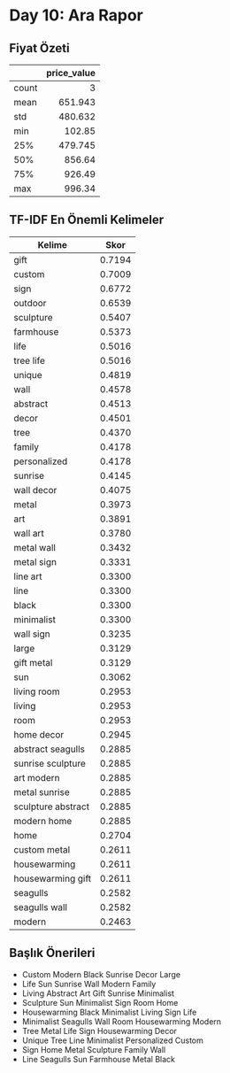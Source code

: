 # Day 10: Ara Rapor

## Fiyat Özeti

|       |   price_value |
|:------|--------------:|
| count |         3     |
| mean  |       651.943 |
| std   |       480.632 |
| min   |       102.85  |
| 25%   |       479.745 |
| 50%   |       856.64  |
| 75%   |       926.49  |
| max   |       996.34  |

## TF-IDF En Önemli Kelimeler

| Kelime | Skor |
|---|---|
| gift | 0.7194 |
| custom | 0.7009 |
| sign | 0.6772 |
| outdoor | 0.6539 |
| sculpture | 0.5407 |
| farmhouse | 0.5373 |
| life | 0.5016 |
| tree life | 0.5016 |
| unique | 0.4819 |
| wall | 0.4578 |
| abstract | 0.4513 |
| decor | 0.4501 |
| tree | 0.4370 |
| family | 0.4178 |
| personalized | 0.4178 |
| sunrise | 0.4145 |
| wall decor | 0.4075 |
| metal | 0.3973 |
| art | 0.3891 |
| wall art | 0.3780 |
| metal wall | 0.3432 |
| metal sign | 0.3331 |
| line art | 0.3300 |
| line | 0.3300 |
| black | 0.3300 |
| minimalist | 0.3300 |
| wall sign | 0.3235 |
| large | 0.3129 |
| gift metal | 0.3129 |
| sun | 0.3062 |
| living room | 0.2953 |
| living | 0.2953 |
| room | 0.2953 |
| home decor | 0.2945 |
| abstract seagulls | 0.2885 |
| sunrise sculpture | 0.2885 |
| art modern | 0.2885 |
| metal sunrise | 0.2885 |
| sculpture abstract | 0.2885 |
| modern home | 0.2885 |
| home | 0.2704 |
| custom metal | 0.2611 |
| housewarming | 0.2611 |
| housewarming gift | 0.2611 |
| seagulls | 0.2582 |
| seagulls wall | 0.2582 |
| modern | 0.2463 |


## Başlık Önerileri

- Custom Modern Black Sunrise Decor Large
- Life Sun Sunrise Wall Modern Family
- Living Abstract Art Gift Sunrise Minimalist
- Sculpture Sun Minimalist Sign Room Home
- Housewarming Black Minimalist Living Sign Life
- Minimalist Seagulls Wall Room Housewarming Modern
- Tree Metal Life Sign Housewarming Decor
- Unique Tree Line Minimalist Personalized Custom
- Sign Home Metal Sculpture Family Wall
- Line Seagulls Sun Farmhouse Metal Black

